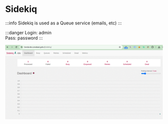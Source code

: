 # Sidekiq

:::info
Sidekiq is used as a Queue service (emails, etc)
:::

:::danger
Login: admin\
Pass: password
:::

![sidekiq](/images/img/2024-03-11_13-42.png)
